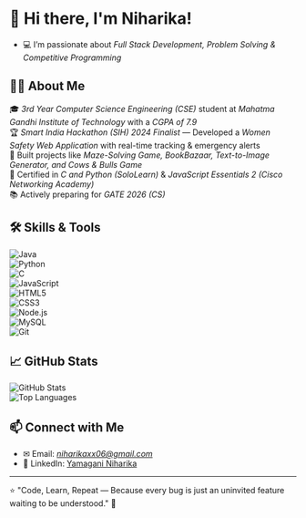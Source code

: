 # 👋 Hi there, I'm Niharika!  
- 💻 I’m passionate about *Full Stack Development, Problem Solving & Competitive Programming*  

## 🧑‍💻 About Me  
🎓 *3rd Year Computer Science Engineering (CSE)* student at *Mahatma Gandhi Institute of Technology* with a *CGPA of 7.9*  
🏆 *Smart India Hackathon (SIH) 2024 Finalist* — Developed a *Women Safety Web Application* with real-time tracking & emergency alerts  
💼 Built projects like *Maze-Solving Game, BookBazaar, Text-to-Image Generator, and Cows & Bulls Game*  
📜 Certified in *C and Python (SoloLearn)* & *JavaScript Essentials 2 (Cisco Networking Academy)*  
📚 Actively preparing for *GATE 2026 (CS)*  

## 🛠 Skills & Tools  
![Java](https://img.shields.io/badge/Java-ED8B00?style=for-the-badge&logo=java&logoColor=white)  
![Python](https://img.shields.io/badge/Python-3776AB?style=for-the-badge&logo=python&logoColor=white)  
![C](https://img.shields.io/badge/C-A8B9CC?style=for-the-badge&logo=c&logoColor=black)  
![JavaScript](https://img.shields.io/badge/JavaScript-F7DF1E?style=for-the-badge&logo=javascript&logoColor=black)  
![HTML5](https://img.shields.io/badge/HTML5-E34F26?style=for-the-badge&logo=html5&logoColor=white)  
![CSS3](https://img.shields.io/badge/CSS3-1572B6?style=for-the-badge&logo=css3&logoColor=white)  
![Node.js](https://img.shields.io/badge/Node.js-339933?style=for-the-badge&logo=node.js&logoColor=white)  
![MySQL](https://img.shields.io/badge/MySQL-4479A1?style=for-the-badge&logo=mysql&logoColor=white)  
![Git](https://img.shields.io/badge/Git-F05032?style=for-the-badge&logo=git&logoColor=white)  

## 📈 GitHub Stats  
![GitHub Stats](https://github-readme-stats.vercel.app/api?username=niharika996&show_icons=true&theme=radical)  
![Top Languages](https://github-readme-stats.vercel.app/api/top-langs/?username=niharika996&layout=compact)  

## 📫 Connect with Me  
- ✉ Email: *niharikaxx06@gmail.com*  
- 🔗 LinkedIn: [Yamagani Niharika](https://linkedin.com/in/niharika-yamagani)  

---
⭐ "Code, Learn, Repeat — Because every bug is just an uninvited feature waiting to be understood." 🚀
